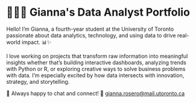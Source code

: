 # 👩🏽‍💻 Gianna's Data Analyst Portfolio 

Hello! I’m Gianna, a fourth-year student at the University of Toronto passionate about data analytics, technology, and using data to drive real-world impact. 📊✨

I love working on projects that transform raw information into meaningful insights whether that’s building interactive dashboards, analyzing trends with Python or R, or exploring creative ways to solve business problems with data. I’m especially excited by how data intersects with innovation, strategy, and storytelling.

🌟 Always happy to chat and connect! 📩 gianna.rosero@mail.utoronto.ca 
